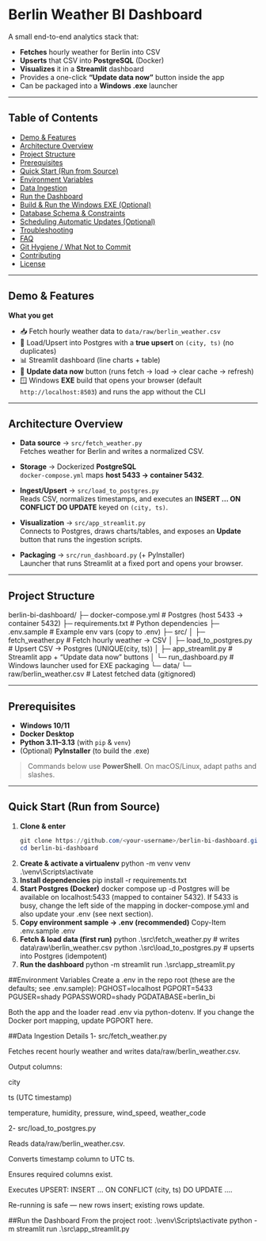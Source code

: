 # Berlin Weather BI Dashboard

A small end-to-end analytics stack that:

- **Fetches** hourly weather for Berlin into CSV  
- **Upserts** that CSV into **PostgreSQL** (Docker)  
- **Visualizes** it in a **Streamlit** dashboard  
- Provides a one-click **“Update data now”** button inside the app  
- Can be packaged into a **Windows .exe** launcher

---

## Table of Contents

- [Demo & Features](#demo--features)
- [Architecture Overview](#architecture-overview)
- [Project Structure](#project-structure)
- [Prerequisites](#prerequisites)
- [Quick Start (Run from Source)](#quick-start-run-from-source)
- [Environment Variables](#environment-variables)
- [Data Ingestion](#data-ingestion)
- [Run the Dashboard](#run-the-dashboard)
- [Build & Run the Windows EXE (Optional)](#build--run-the-windows-exe-optional)
- [Database Schema & Constraints](#database-schema--constraints)
- [Scheduling Automatic Updates (Optional)](#scheduling-automatic-updates-optional)
- [Troubleshooting](#troubleshooting)
- [FAQ](#faq)
- [Git Hygiene / What Not to Commit](#git-hygiene--what-not-to-commit)
- [Contributing](#contributing)
- [License](#license)

---

## Demo & Features

**What you get**
- 📥 Fetch hourly weather data to `data/raw/berlin_weather.csv`
- 🧩 Load/Upsert into Postgres with a **true upsert** on `(city, ts)` (no duplicates)
- 📊 Streamlit dashboard (line charts + table)
- 🔄 **Update data now** button (runs fetch → load → clear cache → refresh)
- 🪟 Windows **EXE** build that opens your browser (default `http://localhost:8503`) and runs the app without the CLI

---

## Architecture Overview

- **Data source** → `src/fetch_weather.py`  
  Fetches weather for Berlin and writes a normalized CSV.

- **Storage** → Dockerized **PostgreSQL**  
  `docker-compose.yml` maps **host 5433 → container 5432**.

- **Ingest/Upsert** → `src/load_to_postgres.py`  
  Reads CSV, normalizes timestamps, and executes an **INSERT … ON CONFLICT DO UPDATE** keyed on `(city, ts)`.

- **Visualization** → `src/app_streamlit.py`  
  Connects to Postgres, draws charts/tables, and exposes an **Update** button that runs the ingestion scripts.

- **Packaging** → `src/run_dashboard.py` (+ PyInstaller)  
  Launcher that runs Streamlit at a fixed port and opens your browser.

---

## Project Structure

berlin-bi-dashboard/
├─ docker-compose.yml # Postgres (host 5433 -> container 5432)
├─ requirements.txt # Python dependencies
├─ .env.sample # Example env vars (copy to .env)
├─ src/
│ ├─ fetch_weather.py # Fetch hourly weather -> CSV
│ ├─ load_to_postgres.py # Upsert CSV -> Postgres (UNIQUE(city, ts))
│ ├─ app_streamlit.py # Streamlit app + “Update data now” buttons
│ └─ run_dashboard.py # Windows launcher used for EXE packaging
└─ data/
└─ raw/berlin_weather.csv # Latest fetched data (gitignored)


---

## Prerequisites

- **Windows 10/11**
- **Docker Desktop**
- **Python 3.11–3.13** (with `pip` & `venv`)
- (Optional) **PyInstaller** (to build the .exe)

> Commands below use **PowerShell**. On macOS/Linux, adapt paths and slashes.

---

## Quick Start (Run from Source)

1. **Clone & enter**
   ```powershell
   git clone https://github.com/<your-username>/berlin-bi-dashboard.git
   cd berlin-bi-dashboard
2. **Create & activate a virtualenv**
   python -m venv venv
   .\venv\Scripts\activate
3. **Install dependencies**
   pip install -r requirements.txt
4. **Start Postgres (Docker)**
   docker compose up -d
   Postgres will be available on localhost:5433 (mapped to container 5432).
   If 5433 is busy, change the left side of the mapping in docker-compose.yml and also update your .env (see next section).
5. **Copy environment sample → .env (recommended)**
   Copy-Item .env.sample .env
6. **Fetch & load data (first run)**
   python .\src\fetch_weather.py       # writes data\raw\berlin_weather.csv
   python .\src\load_to_postgres.py    # upserts into Postgres (idempotent)
7. **Run the dashboard**
   python -m streamlit run .\src\app_streamlit.py

##Environment Variables
Create a .env in the repo root (these are the defaults; see .env.sample):
PGHOST=localhost
PGPORT=5433
PGUSER=shady
PGPASSWORD=shady
PGDATABASE=berlin_bi

Both the app and the loader read .env via python-dotenv.
If you change the Docker port mapping, update PGPORT here.

##Data Ingestion Details
1- src/fetch_weather.py

Fetches recent hourly weather and writes data/raw/berlin_weather.csv.

Output columns:

city

ts (UTC timestamp)

temperature, humidity, pressure, wind_speed, weather_code

2- src/load_to_postgres.py

Reads data/raw/berlin_weather.csv.

Converts timestamp column to UTC ts.

Ensures required columns exist.

Executes UPSERT: INSERT … ON CONFLICT (city, ts) DO UPDATE ….

Re-running is safe — new rows insert; existing rows update.

##Run the Dashboard
From the project root:
.\venv\Scripts\activate
python -m streamlit run .\src\app_streamlit.py
